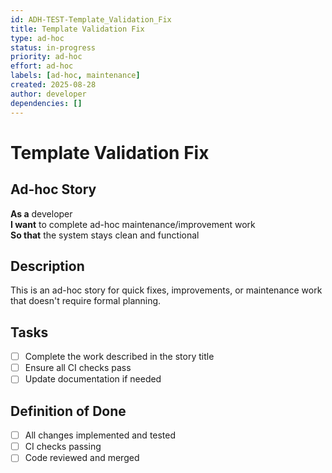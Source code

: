 ```yaml
---
id: ADH-TEST-Template_Validation_Fix
title: Template Validation Fix
type: ad-hoc
status: in-progress  
priority: ad-hoc
effort: ad-hoc
labels: [ad-hoc, maintenance]
created: 2025-08-28
author: developer
dependencies: []
---
```


# Template Validation Fix

## Ad-hoc Story

**As a** developer  
**I want** to complete ad-hoc maintenance/improvement work  
**So that** the system stays clean and functional

## Description

This is an ad-hoc story for quick fixes, improvements, or maintenance work that doesn't require formal planning.

## Tasks

- [ ] Complete the work described in the story title
- [ ] Ensure all CI checks pass
- [ ] Update documentation if needed

## Definition of Done

- [ ] All changes implemented and tested
- [ ] CI checks passing
- [ ] Code reviewed and merged
